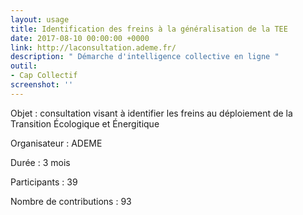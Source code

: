 ```yaml
---
layout: usage
title: Identification des freins à la généralisation de la TEE
date: 2017-08-10 00:00:00 +0000
link: http://laconsultation.ademe.fr/
description: " Démarche d'intelligence collective en ligne "
outil:
- Cap Collectif
screenshot: ''
---
```



Objet : consultation visant à identifier les freins au déploiement de la Transition Écologique et Énergitique

Organisateur : ADEME

Durée : 3 mois

Participants : 39

Nombre de contributions : 93